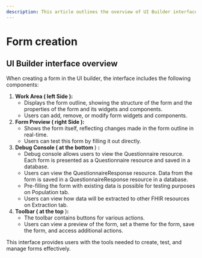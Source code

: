 ```yaml
---
description: This article outlines the overview of UI Builder interface
---
```


# Form creation

## UI Builder interface overview

When creating a form in the UI builder, the interface includes the following components:

1. &#x20;**Work Area ( left Side ):**
   * Displays the form outline, showing the structure of the form and the properties of the form and its widgets and components.
   * Users can add, remove, or modify form widgets and components.
2. **Form Preview ( right Side ):**
   * Shows the form itself, reflecting changes made in the form outline in real-time.
   * Users can test this form by filling it out directly.
3. **Debug Console ( at the bottom** ) **:**
   * Debug console allows users to view the Questionnaire resource. Each form is presented as a Questionnaire resource and saved in a database.
   * Users can view the QuestionnaireResponse resource. Data from the form is saved in a QuestionnaireResponse resource in a database.
   * Pre-filling the form with existing data is possible for testing purposes on Population tab.
   * Users can view how data will be extracted to other FHIR resources on Extraction tab.
4. **Toolbar ( at the top** )**:**
   * The toolbar contains buttons for various actions.
   * Users can view a preview of the form, set a theme for the form, save the form, and access additional actions.

This interface provides users with the tools needed to create, test, and manage forms effectively.
